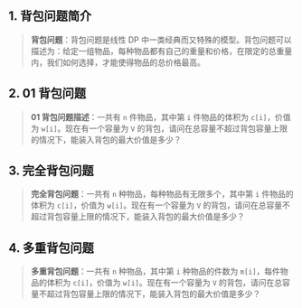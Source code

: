 ## 1. 背包问题简介

> **背包问题**：背包问题是线性 DP 中一类经典而又特殊的模型。背包问题可以描述为：给定一组物品，每种物品都有自己的重量和价格，在限定的总重量内，我们如何选择，才能使得物品的总价格最高。

## 2. 01 背包问题

> **01 背包问题描述**：一共有 `n` 件物品，其中第 `i` 件物品的体积为 `c[i]`，价值为 `w[i]`。现在有一个容量为 `V` 的背包，请问在总容量不超过背包容量上限的情况下，能装入背包的最大价值是多少？

## 3. 完全背包问题

> **完全背包问题**：一共有 `n` 种物品，每种物品有无限多个，其中第 `i` 件物品的体积为 `c[i]`，价值为 `w[i]`。现在有一个容量为 `V` 的背包，请问在总容量不超过背包容量上限的情况下，能装入背包的最大价值是多少？

## 4. 多重背包问题

> **多重背包问题**：一共有 `n` 种物品，其中第 `i` 种物品的件数为 `m[i]`，每件物品的体积为 `c[i]`，价值为 `w[i]`。现在有一个容量为 `V` 的背包，请问在总容量不超过背包容量上限的情况下，能装入背包的最大价值是多少？



